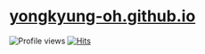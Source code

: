 # [yongkyung-oh.github.io](https://yongkyung-oh.github.io/)

![Profile views](https://gpvc.arturio.dev/yongkyung-oh)
[![Hits](https://hits.seeyoufarm.com/api/count/incr/badge.svg?url=https%3A%2F%2Fyongkyung-oh.github.io&count_bg=%2379C83D&title_bg=%23555555&icon=&icon_color=%23000000&title=Page+Hits&edge_flat=false)](https://yongkyung-oh.github.io/)

